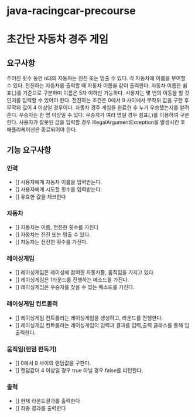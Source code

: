# java-racingcar-precourse
# 초간단 자동차 경주 게임

## 요구사항
주어진 횟수 동안 n대의 자동차는 전진 또는 멈출 수 있다.
각 자동차에 이름을 부여할 수 있다. 전진하는 자동차를 출력할 때 자동차 이름을 같이 출력한다.
자동차 이름은 쉼표(,)를 기준으로 구분하며 이름은 5자 이하만 가능하다.
사용자는 몇 번의 이동을 할 것인지를 입력할 수 있어야 한다.
전진하는 조건은 0에서 9 사이에서 무작위 값을 구한 후 무작위 값이 4 이상일 경우이다.
자동차 경주 게임을 완료한 후 누가 우승했는지를 알려준다. 우승자는 한 명 이상일 수 있다.
우승자가 여러 명일 경우 쉼표(,)를 이용하여 구분한다.
사용자가 잘못된 값을 입력할 경우 IllegalArgumentException을 발생시킨 후 애플리케이션은 종료되어야 한다.

## 기능 요구사항

### 인력
- [] 사용자에게 자동차 이름을 입력받는다.
- [] 사용자에게 시도할 횟수를 입력받는다.
- [] 유효한 값을 체크한다
### 자동차
- [] 자동차는 이름, 전진한 횟수를 가진다
- [] 자동차는 전진 또는 멈출 수 있다.
- [] 자동차는 전진한 횟수를 가진다.
### 레이싱게임
- [] 레이싱게임은 레이싱에 참여한 자동차들, 움직임을 가지고 있다.
- [] 레이싱게임은 1라운드를 진행하는 메소드를 가진다.
- [] 레이싱게임은 우승자를 찾을 수 있는 메소드를 가진다.
### 레이싱게임 컨트롤러
- [] 레이싱게임 컨트롤러는 레이싱게임을 생성하고, 라운드를 진행한다.
- [] 레이싱게임 컨트롤러는 레이싱게임의 입력과 결과를 입력,출력 클래스를 통해 입출력한다.
### 움직임(랜덤 판독기)
- [] 0에서 9 사이의 랜덤값을 구한다.
- [] 랜덤값이 4 이상일 경우 true 아닐 경우 false를 리턴한다.
### 출력
- [] 현재 라운드결과를 출력한다
- [] 최종 결과를 출력한다